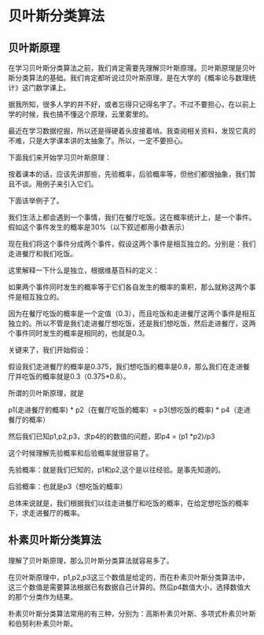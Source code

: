 # 贝叶斯分类算法

## 贝叶斯原理

在学习贝叶斯分类算法之前，我们肯定需要先理解贝叶斯原理。贝叶斯原理是贝叶斯分类算法的基础。我们肯定都听说过贝叶斯原理，是在大学的《概率论与数理统计》这门数学课上。

据我所知，很多人学的并不好，或者忘得只记得名字了。不过不要担心，在以前上学的时候，我也搞不懂这个原理，云里雾里的。

最近在学习数据挖掘，所以还是得硬着头皮接着啃。我查阅相关资料，发现它真的不难，只是大学课本讲的太抽象了。所以，一定不要担心。

下面我们来开始学习贝叶斯原理：

按着课本的话，应该先讲那些，先验概率，后验概率等，但他们都很抽象，我们暂且不谈。用例子来引入它们。

下面该举例子了。

我们生活上都会遇到一个事情，我们在餐厅吃饭。这在概率统计上，是一个事件。假如这个事件发生的概率是30%（以下叙述都用小数表示）

现在我们将这个事件分成两个事件，假设这两个事件是相互独立的。分别是：我们走进餐厅和我们吃饭。

这里解释一下什么是独立，根据维基百科的定义：

如果两个事件同时发生的概率等于它们各自发生的概率的乘积，那么就称这两个事件是相互独立的。

因为在餐厅吃饭的概率是一个定值（0.3），而且吃饭和走进餐厅这两个事件是相互独立的。所以不管是我们走进餐厅想吃饭，还是我们想吃饭，然后走进餐厅，这两个事件同时发生的概率是相同的，也就是0.3。

关键来了，我们开始假设：

假设我们走进餐厅的概率是0.375，我们想吃饭的概率是0.8，那么我们在走进餐厅并吃饭的概率就是0.3（0.375*0.8）。

所谓的贝叶斯原理，就是 

p1(走进餐厅的概率)  * p2（在餐厅吃饭的概率）= p3(想吃饭的概率) * p4（走进餐厅的概率）

然后我们已知p1,p2,p3，求p4的的数值的问题，即p4 = (p1 *p2)/p3

这个时候理解先验概率和后验概率就很容易了。

先验概率：就是我们已知的，p1和p2,这个是以往经验。是事先知道的。

后验概率：也就是p3（想吃饭的概率）

总体来说就是，我们根据我们以往走进餐厅和吃饭的概率，在给定想吃饭的概率下，求走进餐厅的概率。

## 朴素贝叶斯分类算法 

理解了贝叶斯原理，那么贝叶斯分类算法就容易多了。

在贝叶斯原理中，p1,p2,p3这三个数值是给定的，而在朴素贝叶斯分类算法中，这三个数值是需要算法根据已有数据自己计算的。然后p4数值大小，选择数值大的那个分类作为结果。

朴素贝叶斯分类算法常用的有三种，分别为：高斯朴素贝叶斯、多项式朴素贝叶斯和伯努利朴素贝叶斯。







